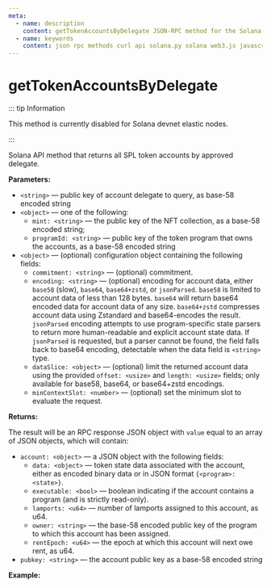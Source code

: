 ```yaml
---
meta:
  - name: description
    content: getTokenAccountsByDelegate JSON-RPC method for the Solana API available with examples in Solana web3.js, Solana.py, and cURL.
  - name: keywords
    content: json rpc methods curl api solana.py solana web3.js javascript python solana
---
```


# getTokenAccountsByDelegate

::: tip Information

This method is currently disabled for Solana devnet elastic nodes.

:::

Solana API method that returns all SPL token accounts by approved delegate.

**Parameters:**

* `<string>` — public key of account delegate to query, as base-58 encoded string
* `<object>` — one of the following:
  * `mint: <string>` — the public key of the NFT collection, as a base-58 encoded string;
  * `programId: <string>` — public key of the token program that owns the accounts, as a base-58 encoded string
* `<object>` — (optional) configuration object containing the following fields:
  * `commitment: <string>` — (optional) commitment.
  * `encoding: <string>` — (optional) encoding for account data, either `base58` (slow), `base64`, `base64+zstd`, or `jsonParsed`. `base58` is limited to account data of less than 128 bytes. `base64` will return base64 encoded data for account data of any size. `base64+zstd` compresses account data using Zstandard and base64-encodes the result. `jsonParsed` encoding attempts to use program-specific state parsers to return more human-readable and explicit account state data. If `jsonParsed` is requested, but a parser cannot be found, the field falls back to base64 encoding, detectable when the data field is `<string>` type.
  * `dataSlice: <object>` — (optional) limit the returned account data using the provided `offset: <usize>` and `length: <usize>` fields; only available for base58, base64, or base64+zstd encodings.
  * `minContextSlot: <number>` — (optional) set the minimum slot to evaluate the request.

**Returns:**

The result will be an RPC response JSON object with `value` equal to an array of JSON objects, which will contain:

* `account: <object>` — a JSON object with the following fields:
  * `data: <object>` — token state data associated with the account, either as encoded binary data or in JSON format `{<program>: <state>}`.
  * `executable: <bool>` — boolean indicating if the account contains a program (and is strictly read-only).
  * `lamports: <u64>` — number of lamports assigned to this account, as u64.
  * `owner: <string>` — the base-58 encoded public key of the program to which this account has been assigned.
  * `rentEpoch: <u64>` — the epoch at which this account will next owe rent, as u64.
* `pubkey: <string>` — the account public key as a base-58 encoded string

**Example:**

<CodeSwitcher :languages="{js:'Solana web3.js', py:'Solana.py', cr:'cURL'}">
<template v-slot:js>

``` js
// This method in not supported in Solana web3.js
```

</template>
<template v-slot:py>

``` py
from solana.rpc.api import Client

web3 = Client("CHAINSTACK_NODE_URL")

pub_key = PublicKey("9EYnoqiBQmJPR55db44cF4wkN1PD5D6vjxEz61r2Ujak")
token_acc = "TokenzQdBNbLqP5VEhdkAS6EPFLC1PHnBqCXEpPxuEb"
print(web3.get_token_accounts_by_delegate(pub_key,TokenAccountOpts(program_id=token_acc)))
```

</template>
<template v-slot:cr>

``` sh
curl -X POST "CHAINSTACK_NODE_URL" \
  -H "Content-Type: application/json" \
  --data '{"jsonrpc": "2.0","id": 1,"method": "getTokenAccountsByDelegate","params": ["9EYnoqiBQmJPR55db44cF4wkN1PD5D6vjxEz61r2Ujak",{"programId": "TokenzQdBNbLqP5VEhdkAS6EPFLC1PHnBqCXEpPxuEb"},{"encoding": "jsonParsed"}]}'
```

</template>
</CodeSwitcher>
